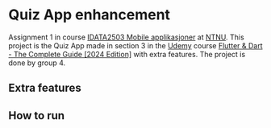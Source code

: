 # Quiz App enhancement

Assignment 1 in course
[IDATA2503 Mobile applikasjoner](https://www.ntnu.edu/studies/courses/IDATA2503#tab=omEmnet) at
[NTNU](https://www.ntnu.edu/). This project is the Quiz App made in section 3 in the
[Udemy](https://www.udemy.com/) course
[Flutter & Dart - The Complete Guide [2024 Edition]](https://www.udemy.com/course/learn-flutter-dart-to-build-ios-android-apps/?kw=flutter&src=sac)
with extra features. The project is done by group 4.

## Extra features

## How to run
